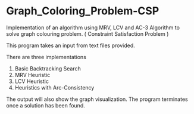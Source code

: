 # Graph_Coloring_Problem-CSP
Implementation of an algorithm using MRV, LCV and AC-3 Algorithm to solve graph colouring problem. ( Constraint Satisfaction Problem )

This program takes an input from text files provided.

There are three implementations

1. Basic Backtracking Search
2. MRV Heuristic
3. LCV Heuristic
4. Heuristics with Arc-Consistency

The output will also show the graph visualization.
The program terminates once a solution has been found.
